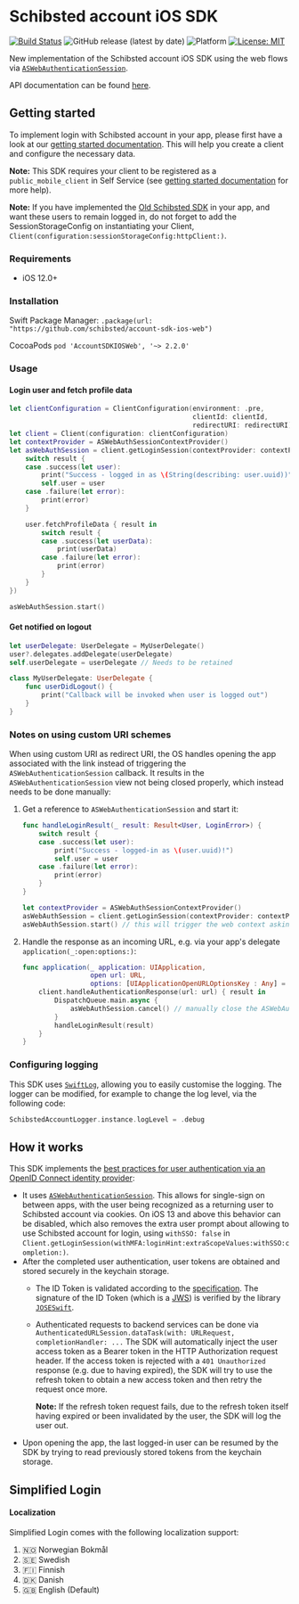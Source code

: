 # Schibsted account iOS SDK

[![Build Status](https://app.travis-ci.com/schibsted/account-sdk-ios-web.svg?branch=master)](https://app.travis-ci.com/schibsted/account-sdk-ios-web)
![GitHub release (latest by date)](https://img.shields.io/github/v/release/schibsted/account-sdk-ios-web)
![Platform](https://img.shields.io/badge/Platform-iOS%2012.0%2B-orange.svg?style=flat)
[![License: MIT](https://img.shields.io/badge/License-MIT-yellow.svg)](https://github.com/schibsted/account-sdk-ios-web/blob/master/LICENSE)


New implementation of the Schibsted account iOS SDK using the web flows via 
[`ASWebAuthenticationSession`](https://developer.apple.com/documentation/authenticationservices/aswebauthenticationsession).

API documentation can be found [here](https://schibsted.github.io/account-sdk-ios-web/).

## Getting started

To implement login with Schibsted account in your app, please first have a look at our
[getting started documentation](https://docs.schibsted.io/schibsted-account/gettingstarted/).
This will help you create a client and configure the necessary data.

**Note:** This SDK requires your client to be registered as a `public_mobile_client` in Self Service (see [getting started documentation](https://docs.schibsted.io/schibsted-account/gettingstarted/) for more help).

**Note:** If you have implemented the [Old Schibsted SDK](https://github.com/schibsted/account-sdk-ios) in your app, and want these users to remain logged in, do not forget to add the SessionStorageConfig on instantiating your Client, `Client(configuration:sessionStorageConfig:httpClient:)`.   
  
### Requirements

* iOS 12.0+

### Installation

Swift Package Manager: `.package(url: "https://github.com/schibsted/account-sdk-ios-web")`

CocoaPods `pod 'AccountSDKIOSWeb', '~> 2.2.0'`

### Usage

#### Login user and fetch profile data

```swift
let clientConfiguration = ClientConfiguration(environment: .pre,
                                              clientId: clientId,
                                              redirectURI: redirectURI)
let client = Client(configuration: clientConfiguration) 
let contextProvider = ASWebAuthSessionContextProvider()
let asWebAuthSession = client.getLoginSession(contextProvider: contextProvider, withSSO: true, completion: { result in
    switch result {
    case .success(let user):
        print("Success - logged in as \(String(describing: user.uuid))")
        self.user = user
    case .failure(let error):
        print(error)
    }

    user.fetchProfileData { result in
        switch result {
        case .success(let userData):
            print(userData)
        case .failure(let error):
            print(error)
        }
    }
})

asWebAuthSession.start()
```

#### Get notified on logout

```swift
let userDelegate: UserDelegate = MyUserDelegate()
user?.delegates.addDelegate(userDelegate)
self.userDelegate = userDelegate // Needs to be retained

class MyUserDelegate: UserDelegate {
    func userDidLogout() {
        print("Callback will be invoked when user is logged out")
    }
}
```

### Notes on using custom URI schemes

When using custom URI as redirect URI, the OS handles opening the app associated with the link instead of triggering the `ASWebAuthenticationSession` callback.
It results in the `ASWebAuthenticationSession` view not being closed properly, which instead needs to be done manually:

1. Get a reference to `ASWebAuthenticationSession` and start it:
    ```swift
    func handleLoginResult(_ result: Result<User, LoginError>) {
        switch result {
        case .success(let user):
            print("Success - logged-in as \(user.uuid)!")
            self.user = user
        case .failure(let error):
            print(error)
        }
    }

    let contextProvider = ASWebAuthSessionContextProvider()
    asWebAuthSession = client.getLoginSession(contextProvider: contextProvider, withSSO: true, completion: handleLoginResult)
    asWebAuthSession.start() // this will trigger the web context asking the user to login
    ```
1. Handle the response as an incoming URL, e.g. via your app's delegate `application(_:open:options:)`:
    ```swift
    func application(_ application: UIApplication,
                     open url: URL,
                     options: [UIApplicationOpenURLOptionsKey : Any] = [:] ) -> Bool {
        client.handleAuthenticationResponse(url: url) { result in
            DispatchQueue.main.async {
                asWebAuthSession.cancel() // manually close the ASWebAuthenticationSession
            }
            handleLoginResult(result)
        }
    }
    ```
    
### Configuring logging
This SDK uses [`SwiftLog`](https://github.com/apple/swift-log), allowing you to easily customise the logging.
The logger can be modified, for example to change the log level, via the following code:
```swift
SchibstedAccountLogger.instance.logLevel = .debug
```

## How it works

This SDK implements the [best practices for user authentication via an OpenID Connect identity provider](https://tools.ietf.org/html/rfc8252):

* It uses [`ASWebAuthenticationSession`](https://developer.apple.com/documentation/authenticationservices/aswebauthenticationsession).
  This allows for single-sign on between apps, with the user being recognized as a returning user to Schibsted account via cookies.
  On iOS 13 and above this behavior can be disabled, which also removes the extra user prompt about allowing to use Schibsted account for login, using
  `withSSO: false` in `Client.getLoginSession(withMFA:loginHint:extraScopeValues:withSSO:completion:)`.
* After the completed user authentication, user tokens are obtained and stored securely in the keychain storage.
    * The ID Token is validated according to the [specification](https://openid.net/specs/openid-connect-core-1_0.html#IDTokenValidation).
      The signature of the ID Token (which is a [JWS](https://datatracker.ietf.org/doc/html/rfc7515)) is verified by the library [`JOSESwift`](https://github.com/airsidemobile/JOSESwift).
    * Authenticated requests to backend services can be done via
      `AuthenticatedURLSession.dataTask(with: URLRequest, completionHandler: ...` 
      The SDK will automatically inject the user access token as a Bearer token in the HTTP
      Authorization request header.
      If the access token is rejected with a `401 Unauthorized` response (e.g. due to having
      expired), the SDK will try to use the refresh token to obtain a new access token and then
      retry the request once more.

      **Note:** If the refresh token request fails, due to the refresh token itself having expired
      or been invalidated by the user, the SDK will log the user out.
* Upon opening the app, the last logged-in user can be resumed by the SDK by trying to read previously stored tokens from the keychain storage.

## Simplified Login

#### Localization

Simplified Login comes with the following localization support:

1. 🇳🇴 Norwegian Bokmål
1. 🇸🇪 Swedish
1. 🇫🇮 Finnish
1. 🇩🇰 Danish
1. 🇬🇧 English (Default)
